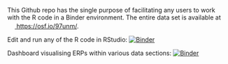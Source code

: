 This Github repo has the single purpose of facilitating any users to work with the R code in a Binder environment. The entire data set is available at <a href="https://osf.io/97unm/"><img src="https://avatars2.githubusercontent.com/u/3344584?s=200&v=4" width=17 height=17> https://osf.io/97unm/</img>.

Edit and run any of the R code in RStudio: [![Binder](https://mybinder.org/badge_logo.svg)](https://mybinder.org/v2/gh/pablobernabeu/Modality-switch-effects-emerge-early-and-increase-throughout-conceptual-processing/master?urlpath=rstudio)

Dashboard visualising ERPs within various data sections: [![Binder](https://mybinder.org/badge_logo.svg)](https://mybinder.org/v2/gh/pablobernabeu/Modality-switch-effects-emerge-early-and-increase-throughout-conceptual-processing/master?urlpath=shiny/Shiny-app/)
